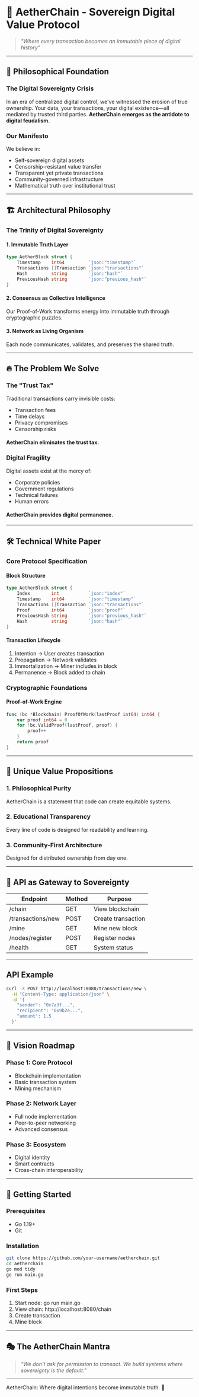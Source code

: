 # 🚀 AetherChain - Sovereign Digital Value Protocol

> *"Where every transaction becomes an immutable piece of digital history"*

---

## 🌌 Philosophical Foundation

### The Digital Sovereignty Crisis
In an era of centralized digital control, we've witnessed the erosion of true ownership. Your data, your transactions, your digital existence—all mediated by trusted third parties. **AetherChain emerges as the antidote to digital feudalism.**

### Our Manifesto
We believe in:

- Self-sovereign digital assets
- Censorship-resistant value transfer
- Transparent yet private transactions
- Community-governed infrastructure
- Mathematical truth over institutional trust

  
---

## 🏗️ Architectural Philosophy

### The Trinity of Digital Sovereignty

#### 1. **Immutable Truth Layer**
```go
type AetherBlock struct {
    Timestamp    int64         `json:"timestamp"`
    Transactions []Transaction `json:"transactions"`
    Hash         string        `json:"hash"`
    PreviousHash string        `json:"previous_hash"`
}
```
#### 2. Consensus as Collective Intelligence
Our Proof-of-Work transforms energy into immutable truth through cryptographic puzzles.

#### 3. Network as Living Organism
Each node communicates, validates, and preserves the shared truth.

---

## 🔥 The Problem We Solve
### The "Trust Tax"
Traditional transactions carry invisible costs:

- Transaction fees
- Time delays
- Privacy compromises
- Censorship risks

#### AetherChain eliminates the trust tax.

### Digital Fragility
Digital assets exist at the mercy of:

- Corporate policies
- Government regulations
- Technical failures
- Human errors

#### AetherChain provides digital permanence.

---

## 🛠️ Technical White Paper
### Core Protocol Specification

#### Block Structure
```go
type AetherBlock struct {
    Index        int           `json:"index"`
    Timestamp    int64         `json:"timestamp"`
    Transactions []Transaction `json:"transactions"`
    Proof        int64         `json:"proof"`
    PreviousHash string        `json:"previous_hash"`
    Hash         string        `json:"hash"`
}
```

#### Transaction Lifecycle
1. Intention → User creates transaction
2. Propagation → Network validates
3. Immortalization → Miner includes in block
4. Permanence → Block added to chain


### Cryptographic Foundations
#### Proof-of-Work Engine
```go
func (bc *Blockchain) ProofOfWork(lastProof int64) int64 {
    var proof int64 = 0
    for !bc.ValidProof(lastProof, proof) {
        proof++
    }
    return proof
}
```
---

## 🌟 Unique Value Propositions
### 1. Philosophical Purity
AetherChain is a statement that code can create equitable systems.

### 2. Educational Transparency
Every line of code is designed for readability and learning.

### 3. Community-First Architecture
Designed for distributed ownership from day one.

---

## 🎯 API as Gateway to Sovereignty
| Endpoint	| Method	| Purpose	|
|--------- | -------- | --------- |
| /chain	| GET	| View blockchain	|
| /transactions/new	| POST	| Create transaction	|
| /mine	| GET	| Mine new block	|
| /nodes/register	| POST	| Register nodes	|
| /health	| GET	| System status	|

---

## API Example
```bash
curl -X POST http://localhost:8080/transactions/new \
  -H "Content-Type: application/json" \
  -d '{
    "sender": "0x7a3f...",
    "recipient": "0x9b2e...",
    "amount": 1.5
  }'
```

---

## 🔮 Vision Roadmap
### Phase 1: Core Protocol

- Blockchain implementation
- Basic transaction system
- Mining mechanism

### Phase 2: Network Layer

- Full node implementation
- Peer-to-peer networking
- Advanced consensus

### Phase 3: Ecosystem

- Digital identity
- Smart contracts
- Cross-chain interoperability

---

## 🏁 Getting Started
### Prerequisites

- Go 1.19+
- Git

### Installation
```bash
git clone https://github.com/your-username/aetherchain.git
cd aetherchain
go mod tidy
go run main.go
```
### First Steps
1. Start node: go run main.go
2. View chain: http://localhost:8080/chain
3. Create transaction
4. Mine block

---

## 🎭 The AetherChain Mantra
> *"We don't ask for permission to transact.
We build systems where sovereignty is the default."*

---

AetherChain: Where digital intentions become immutable truth. 🌌
